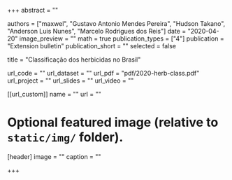 +++
abstract = ""

authors = ["maxwel", "Gustavo Antonio Mendes Pereira", "Hudson Takano", "Anderson Luis Nunes", "Marcelo Rodrigues dos Reis"]
date = "2020-04-20"
image_preview = ""
math = true
publication_types = ["4"]
publication = "Extension bulletin"
publication_short = ""
selected = false

title = "Classificação dos herbicidas no Brasil"

url_code = ""
url_dataset = ""
url_pdf = "pdf/2020-herb-class.pdf"
url_project = ""
url_slides = ""
url_video = ""

[[url_custom]]
name = ""
url = ""

# Optional featured image (relative to `static/img/` folder).
[header]
image = ""
caption = ""

+++
